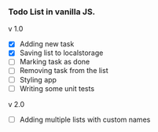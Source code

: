### Todo List in vanilla JS.

v 1.0
- [x] Adding new task
- [x] Saving list to localstorage
- [ ] Marking task as done
- [ ] Removing task from the list
- [ ] Styling app
- [ ] Writing some unit tests

v 2.0
- [ ] Adding multiple lists with custom names
